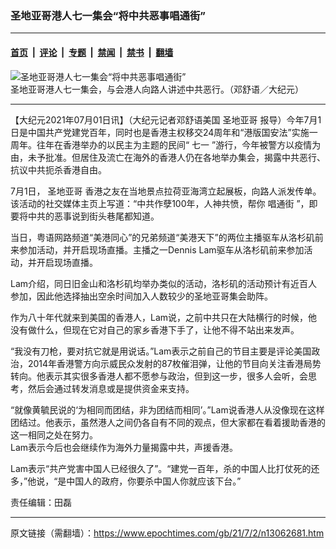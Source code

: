 ### 圣地亚哥港人七一集会“将中共恶事唱通街”

---

#### [首页](../../../..?n13062681) &nbsp;|&nbsp; [评论](../../../../../epoch-comment?n13062681) &nbsp;|&nbsp; [专题](../../../../../epoch-special?n13062681) &nbsp;|&nbsp; [禁闻](../../../../../epoch-news?n13062681) &nbsp;|&nbsp; [禁书](../../../../../books?n13062681) &nbsp;|&nbsp; [翻墙](https://github.com/gfw-breaker/nogfw/blob/master/README.md?n13062681)


<div><img alt="圣地亚哥港人七一集会“将中共恶事唱通街”" class="attachment-djy_600_400 size-djy_600_400 wp-post-image" src="https://i.epochtimes.com/assets/uploads/2021/07/id13063998-IMG_1208-600x400.jpg"/>
<div class="caption">
 圣地亚哥港人七一集会，与会港人向路人讲述中共恶行。（邓舒语／大纪元）
</div></div><hr/><div class="post_content" id="artbody" itemprop="articleBody">
 <!-- article content begin -->
 <p>
  【大纪元2021年07月01日讯】（大纪元记者邓舒语美国
  <ok href="https://www.epochtimes.com/gb/tag/%E5%9C%A3%E5%9C%B0%E4%BA%9A%E5%93%A5.html">
   圣地亚哥
  </ok>
  报导）今年7月1日是中国共产党建党百年，同时也是香港主权移交24周年和“港版国安法”实施一周年。往年在香港举办的以民主为主题的民间“
  <ok href="https://www.epochtimes.com/gb/tag/%E4%B8%83%E4%B8%80.html">
   七一
  </ok>
  ”游行，今年被警方以疫情为由，未予批准。但居住及流亡在海外的香港人仍在各地举办集会，揭露中共恶行、抗议中共扼杀香港自由。
 </p>
 <p>
  7月1日，
  <ok href="https://www.epochtimes.com/gb/tag/%E5%9C%A3%E5%9C%B0%E4%BA%9A%E5%93%A5.html">
   圣地亚哥
  </ok>
  香港之友在当地景点拉荷亚海湾立起展板，向路人派发传单。该活动的社交媒体主页上写道：“中共作孽100年，人神共愤，帮你
  <ok href="https://www.epochtimes.com/gb/tag/%E5%94%B1%E9%80%9A%E8%A1%97.html">
   唱通街
  </ok>
  ”，即要将中共的恶事说到街头巷尾都知道。
 </p>
 <p>
  当日，粤语网路频道“美港同心”的兄弟频道“美港天下”的两位主播驱车从洛杉矶前来参加活动，并开启现场直播。主播之一Dennis Lam驱车从洛杉矶前来参加活动，并开启现场直播。
 </p>
 <p>
  Lam介绍，同日旧金山和洛杉矶均举办类似的活动，洛杉矶的活动预计有近百人参加，因此他选择抽出空余时间加入人数较少的圣地亚哥集会助阵。
 </p>
 <p>
  作为八十年代就来到美国的香港人，Lam说，之前中共只在大陆横行的时候，他没有做什么，但现在它对自己的家乡香港下手了，让他不得不站出来发声。
 </p>
 <p>
  “我没有刀枪，要对抗它就是用说话。”Lam表示之前自己的节目主要是评论美国政治，2014年香港警方向示威民众发射的87枚催泪弹，让他的节目向关注香港局势转向。他表示其实很多香港人都不愿参与政治，但到这一步，很多人会听，会思考，然后会通过转发消息或是提供资金来支持。
 </p>
 <p>
  “就像黄毓民说的‘为相同而团结，非为团结而相同’。”Lam说香港人从没像现在这样团结过。他表示，虽然港人之间仍各自有不同的观点，但大家都在看着援助香港的这一相同之处在努力。
  <br/>
  Lam表示今后也会继续作为海外力量揭露中共，声援香港。
 </p>
 <p>
  Lam表示“共产党害中国人已经很久了”。“建党一百年，杀的中国人比打仗死的还多，”他说，“是中国人的政府，你要杀中国人你就应该下台。”
 </p>
 <p>
  责任编辑：田磊
 </p>
 <!-- article content end -->
 <div id="below_article_ad">
 </div>
</div>


---

原文链接（需翻墙）：https://www.epochtimes.com/gb/21/7/2/n13062681.htm